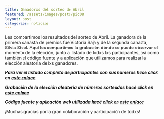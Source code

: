```yaml
---
title: Ganadorxs del sorteo de Abril
featured: /assets/images/posts/pic08
layout: post
categories: noticias
---
```


Les compartimos los resultados del sorteo de Abril. La ganadora de la primera canasta de premios fue Victoria Saja y de la
segunda canasta, Silvia Steel. Aquí les compartimos la grabación dónde se puede observar el momento de la elección, junto
al listado de todxs lxs participantes, así como también el código fuente y a aplicación que utilizamos para realizar la 
elección aleatoria de lxs ganadores.

<em>**Para ver el listado completo de participantes con sus números hacé click en <a href="https://evo.re/av-sorteo-participantes">este enlace</a>**</em>

<em>**Grabación de la elección aleatoria de números sorteados hacé click en <a href="https://evo.re/av-sorteo-ganadores">este enlace</a>**</em>

<em>**Código fuente y aplicación web utilizada hacé click en <a href="https://evo.re/av-sorteo-codigo">este enlace</a>**</em>

¡Muchas gracias por la gran colaboración y participación de todxs!
